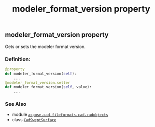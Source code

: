 ﻿---
title: modeler_format_version property
second_title: Aspose.CAD for Python via .NET API References
description: 
type: docs
weight: 430
url: /python-net/aspose.cad.fileformats.cad.cadobjects/cadsweptsurface/modeler_format_version/
is_root: false
---

## modeler_format_version property


Gets or sets the modeler format version.
### Definition:
```python
@property
def modeler_format_version(self):
    ...
@modeler_format_version.setter
def modeler_format_version(self, value):
    ...
```

### See Also
* module [`aspose.cad.fileformats.cad.cadobjects`](../../)
* class [`CadSweptSurface`](/cad/python-net/aspose.cad.fileformats.cad.cadobjects/cadsweptsurface)

